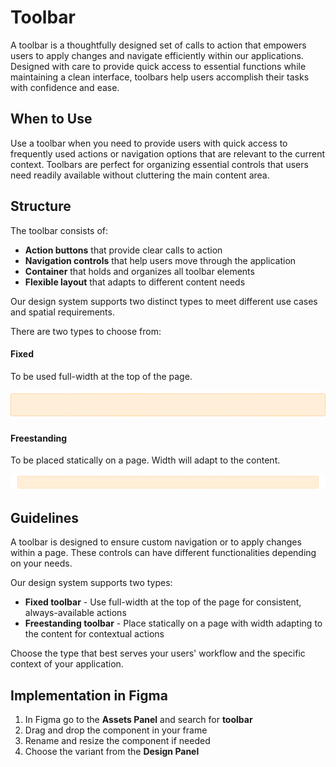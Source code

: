 # Toolbar

A toolbar is a thoughtfully designed set of calls to action that empowers users to apply changes and navigate efficiently within our applications. Designed with care to provide quick access to essential functions while maintaining a clean interface, toolbars help users accomplish their tasks with confidence and ease.

## When to Use

Use a toolbar when you need to provide users with quick access to frequently used actions or navigation options that are relevant to the current context. Toolbars are perfect for organizing essential controls that users need readily available without cluttering the main content area.

## Structure

The toolbar consists of:

- **Action buttons** that provide clear calls to action
- **Navigation controls** that help users move through the application
- **Container** that holds and organizes all toolbar elements
- **Flexible layout** that adapts to different content needs

Our design system supports two distinct types to meet different use cases and spatial requirements.

There are two types to choose from:

#### Fixed

To be used full-width at the top of the page.

![toolbar-fixed](../assets/toolbar-fixed.jpg)

#### Freestanding

To be placed statically on a page. Width will adapt to the content.

![toolbar-free](../assets/toolbar-free.jpg)

## Guidelines

A toolbar is designed to ensure custom navigation or to apply changes within a page. These controls can have different functionalities depending on your needs.

Our design system supports two types:

- **Fixed toolbar** - Use full-width at the top of the page for consistent, always-available actions
- **Freestanding toolbar** - Place statically on a page with width adapting to the content for contextual actions

Choose the type that best serves your users' workflow and the specific context of your application.

## Implementation in Figma

1. In Figma go to the **Assets Panel** and search for **toolbar**
2. Drag and drop the component in your frame
3. Rename and resize the component if needed
4. Choose the variant from the **Design Panel**

